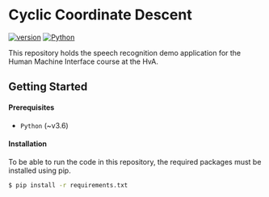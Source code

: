 # Cyclic Coordinate Descent
[![version](https://img.shields.io/badge/version-v1.0.0-brightgreen)]()
[![Python](https://img.shields.io/badge/Python-~v3.6-blue)](https://www.python.org/)

This repository holds the speech recognition demo application for the Human Machine Interface course at the HvA.

## Getting Started

#### Prerequisites
* `Python` (~v3.6)

#### Installation
To be able to run the code in this repository, the required packages must be installed using pip.
```bash
$ pip install -r requirements.txt
```

